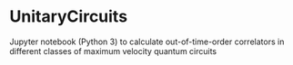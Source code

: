 # UnitaryCircuits

Jupyter notebook (Python 3) to calculate out-of-time-order correlators in different classes of maximum velocity quantum circuits
